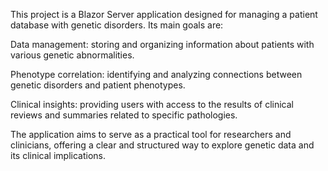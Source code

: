 This project is a Blazor Server application designed for managing a patient database with genetic disorders.
Its main goals are:

Data management: storing and organizing information about patients with various genetic abnormalities.

Phenotype correlation: identifying and analyzing connections between genetic disorders and patient phenotypes.

Clinical insights: providing users with access to the results of clinical reviews and summaries related to specific pathologies.

The application aims to serve as a practical tool for researchers and clinicians, offering a clear and structured way to explore genetic data and its clinical implications.

